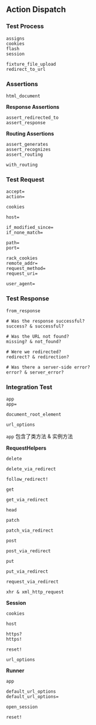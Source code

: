 ## Action Dispatch

### Test Process

```
assigns
cookies
flash
session

fixture_file_upload
redirect_to_url
```

### Assertions

```
html_document
```

**Response Assertions**

```
assert_redirected_to
assert_response
```

**Routing Assertions**

```
assert_generates
assert_recognizes
assert_routing

with_routing
```

### Test Request

```
accept=
action=

cookies

host=

if_modified_since=
if_none_match=

path=
port=

rack_cookies
remote_addr=
request_method=
request_uri=

user_agent=
```

### Test Response

```
from_response

# Was the response successful?
success? & successful?

# Was the URL not found?
missing? & not_found?

# Were we redirected?
redirect? & redirection?

# Was there a server-side error?
error? & server_error?
```

### Integration Test

```
app
app=

document_root_element

url_options
```

`app` 包含了类方法 & 实例方法

**RequestHelpers**

```
delete

delete_via_redirect

follow_redirect!

get

get_via_redirect

head

patch

patch_via_redirect

post

post_via_redirect

put

put_via_redirect

request_via_redirect

xhr & xml_http_request
```

**Session**

```
cookies

host

https?
https!

reset!

url_options
```

**Runner**

```
app

default_url_options
default_url_options=

open_session

reset!
```
